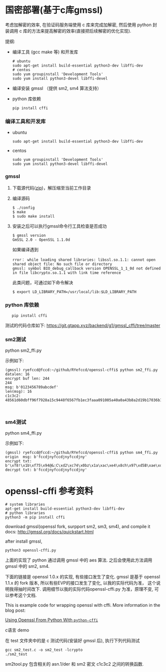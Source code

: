 # 国密部署(基于c库gmssl)

考虑加解密的效率, 在验证码服务端使用 c 库来完成加解密, 然后使用
python 封装调用 c 库的方法来提高解密的效率(直接把后续解密的优化实现).

提纲:

  - 编译工具 (gcc make 等) 和开发库
            
        # ubuntu
        sudo apt-get install build-essential python3-dev libffi-dev
        # centos
        sudo yum groupinstall 'Development Tools'
        sudo yum install python3-devel libffi-devel
        
  - 编译安装 gmssl （提供 sm2, sm4 算法支持）
  - python 库依赖

        pip install cffi

### 编译工具和开发库
  - ubuntu
    
        sudo apt-get install build-essential python3-dev libffi-dev
  - centos
    
        sudo yum groupinstall 'Development Tools'
        sudo yum install python3-devel libffi-devel

### gmssl


1. 下载源代码([zip])，解压缩至当前工作目录
2. 编译源码

       $ ./config
       $ make
       $ sudo make install

3. 安装之后可以执行gmssl命令行工具检查是否成功

       $ gmssl version
       GmSSL 2.0 - OpenSSL 1.1.0d
       
    如果编译遇到

       rror： while loading shared libraries: libssl.so.1.1: cannot open shared object file: No such file or directory
       gmssl: symbol BIO_debug_callback version OPENSSL_1_1_0d not defined in file libcrypto.so.1.1 with link time reference

    此类问题，可通过如下命令解决

       $ export LD_LIBRARY_PATH=/usr/local/lib:$LD_LIBRARY_PATH


###  python 库依赖

       pip install cffi



   [zip]: <https://github.com/guanzhi/GmSSL/archive/master.zip>
   

测试的代码仓库如下:
https://git.gtapp.xyz/backend/g1/gmssl_cffi/tree/master

 
###  sm2测试
python sm2_ffi.py 

示例如下:


```shell
(gmssl) ryefccd@fccd:~/github/RYefccd/openssl-cffi$ python sm2_ffi.py 
datalen: 16
encrypt buf len: 244
244
msg: b'0123456789abcdef'
len(msg): 16
c1c3c2:
48561d60dbff96f7928a15c9448f6567fb1ec3faaa091005a40a0a43b8a2d19b17036b1c5a722b58bd33980d38f66d11ffc331e125a0c1ab61d27f2927bbf44af64ebef12fcd3a5f564d11f2c402fa9431ffa8888895127bd2a2467293692deef9c1713c4b138392c31bbeacfd8233b1



```


###  sm4测试
python sm4_ffi.py 

示例如下:

```shell
(gmssl) ryefccd@fccd:~/github/RYefccd/openssl-cffi$ python sm4_ffi.py 
origin  msg: b'fccdjnyfccdjnyfccdjny'
encrypt txt: b'\xf8!\x1b\xf75\x94@&:C\xd2\xc74\x0bz\x1a\xac\xe4\x8ch\x97\xd5B\xae\xd6V\xa11\x98\xb4\x01\x1d'
decrypt txt: b'fccdjnyfccdjnyfccdjny'

```






openssl-cffi 参考资料
========================


    # system libraries
    apt-get install build-essential python3-dev libffi-dev
    # python libraries
    python3 -m pip install cffi


download gmssl(openssl fork, surpport sm2, sm3, sm4), and compile it
docs: http://gmssl.org/docs/quickstart.html

after install gmssl,

    python3 openssl-cffi.py


上面的实现了 python 通过调用 gmssl 中的 aes 算法. 之后会使用此方法调用gmssl 中的 sm2, sm4.



下面的链接是 openssl 1.0.x 的实现, 有些接口发生了变化.
gmssl 是基于 openssl 1.1.x 的 fork 版本, 所以有些EVP的接口发生了变化, 以我的实际代码为准， 这个说明我得抽时间改下.
调用细节以我的实际代码openssl-cffi.py 为准，原理不变, 可以参考这个文档.

This is example code for wrapping openssl with cffi. More information in the blog post:

[Using Openssl From Python With `python-cffi`](https://gist.github.com/vishvananda/980132c0970f8621bb3c)



c语言 demo

在 test 文件夹中的是 c 测试代码(安装好 gmssl 后),  执行下列代码测试

    gcc sm2_test.c -o sm2_test -lcrypto
    ./sm2_test


sm2tool.py 包含相关的 asn.1/der 和 sm2 密文 c1c3c2 之间的转换函数.
